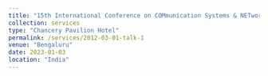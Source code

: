```yaml
---
title: "15th International Conference on COMmunication Systems & NETworkS (COMSNETS)"
collection: services
type: "Chancery Pavilion Hotel"
permalink: /services/2012-03-01-talk-1
venue: "Bengaluru"
date: 2023-01-03
location: "India"
---
```


